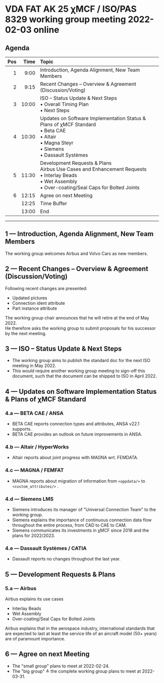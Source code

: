 # VDA FAT AK 25 &chi;MCF / ISO/PAS 8329 working group meeting 2022-02-03 online

## Agenda

| Pos | Time  | Topic                                                                              |
|----:|------:|:-----------------------------------------------------------------------------------|
|   1 |  9:00 | Introduction, Agenda Alignment, New Team Members                                   |
|   2 |  9:15 | Recent Changes – Overview & Agreement (Discussion/Voting)                          |
|   3 | 10:00 | ISO – Status Update & Next Steps<br/> •	Overall Timing Plan<br/> •	Next Steps   |
|   4 | 10:30 | Updates on Software Implementation Status & Plans of &chi;MCF Standard <br/> •	Beta CAE <br/> •	Altair<br/> •	Magna Steyr <br/> •	Siemens<br/> •	Dassault Systèmes |
|   5 | 11:30 | Development Requests & Plans<br/> 	Airbus Use Cases and Enhancement Requests <br/> •	Interlay Beads<br/> •	Wet Assembly<br/> •	Over-coating/Seal Caps for Bolted Joints |
|   6 | 12:15 | Agree on next Meeting                                                              |
|     | 12:25 | Time Buffer                                                                        |
|     | 13:00 | End                                                                                |


---


## 1 &mdash; Introduction, Agenda Alignment, New Team Members

The working group welcomes Airbus and Volvo Cars as new members.


## 2 &mdash; Recent Changes – Overview & Agreement (Discussion/Voting)

Following recent changes are presented:
* Updated pictures
* Connection ident attribute 
* Part instance attribute 

The working group chair announces that he will retire at the end of May 2022. <br/>
He therefore asks the working group to submit proposals for his successor by the next meeting.


## 3 &mdash; ISO – Status Update & Next Steps
* The working group aims to publish the standard doc for the next ISO meeting in May 2022. 
* This would require another working group meeting to sign-off this document, such that the document can be shipped to ISO in April 2022. 


## 4 &mdash; Updates on Software Implementation Status & Plans of &chi;MCF Standard

### 4.a &mdash; BETA CAE / ANSA
* BETA CAE reports connection types and attributes, ANSA v22.1 supports. 
* BETA CAE provides an outlook on future improvements in ANSA.

### 4.b &mdash; Altair / HyperWorks
* Altair reports about joint progress with MAGNA wrt. FEMDATA. 

### 4.c &mdash; MAGNA / FEMFAT 
* MAGNA reports about migration of information from `<appdata/>` to `<custom_attributes/>` .

### 4.d &mdash; Siemens LMS
* Siemens introduces its manager of "Universal Connection Team" to the working group. 
* Siemens explains the importance of continuous connection data flow throughout the entire process, from CAD to CAE to CAM. 
* Siemens communicates its investments in &chi;MCF since 2018 and the plans for 2022/2023.

### 4.e &mdash; Dassault Systèmes / CATIA
* Dassault reports no changes throughout the last year. 


## 5 &mdash; Development Requests & Plans

### 5.a &mdash; Airbus 
Airbus explains its use cases 
* Interlay Beads 
* Wet Assembly 
* Over-coating/Seal Caps for Bolted Joints

Airbus explains that in the aerospace industry, international standards that are expected to last at least the service life of an aircraft model (50+ years) are of paramount importance.


## 6 &mdash; Agree on next Meeting 

* The "small group" plans to meet at 2022-02-24.
* The "big group" &wedgeq; the complete working group plans to meet at 2022-03-31.
